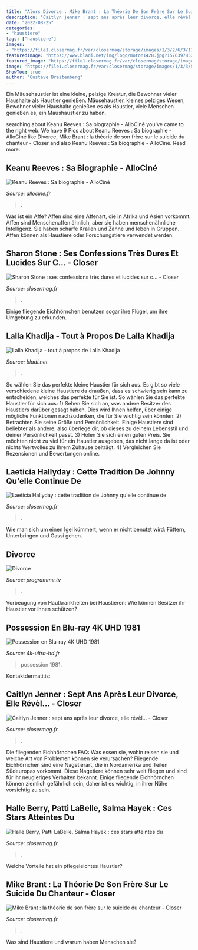 ```yaml
---
title: "Alors Divorce : Mike Brant : La Théorie De Son Frère Sur Le Suicide Du Chanteur"
description: "Caitlyn jenner : sept ans après leur divorce, elle révèl..."
date: "2022-08-25"
categories:
- "haustiere"
tags: ["haustiere"]
images:
- "https://file1.closermag.fr/var/closermag/storage/images/1/3/2/6/3/13263341/caitlyn-jenner-sept-ans-apres-leur-divorce-elle-revele-qui-attirait-chez-kris-jenner.jpeg?alias=exact1024x768_l"
featuredImage: "https://www.bladi.net/img/logo/moton1428.jpg?1576397852"
featured_image: "https://file1.closermag.fr/var/closermag/storage/images/1/3/3/7/5/13375381/sharon-stone-ses-confessions-tres-dures-lucides-sur-elle-est-devenue-apres-son-avc.jpeg?alias=exact1024x768_l"
image: "https://file1.closermag.fr/var/closermag/storage/images/1/3/3/5/3/13353529/mike-brant.jpeg?alias=exact1024x768_p&amp;size=x100&amp;format=jpeg"
ShowToc: true
author: "Gustave Breitenberg"
---
```



Ein Mäusehaustier ist eine kleine, pelzige Kreatur, die Bewohner vieler Haushalte als Haustier genießen.
Mäusehaustier, kleines pelziges Wesen, Bewohner vieler Haushalte genießen es als Haustier, viele Menschen genießen es, ein Maushaustier zu haben.

	

		
searching about Keanu Reeves : Sa biographie - AlloCiné you've came to the right web. We have 9 Pics about Keanu Reeves : Sa biographie - AlloCiné like Divorce, Mike Brant : la théorie de son frère sur le suicide du chanteur - Closer and also Keanu Reeves : Sa biographie - AlloCiné. Read more:
		
    
## Keanu Reeves : Sa Biographie - AlloCiné

<img loading=lazy src="https://fr.web.img6.acsta.net/pictures/17/02/06/17/01/343859.jpg" onerror="this.onerror=null;this.src='https://tse1.mm.bing.net/th?id=OIP.6XF4qAV86ZON8C0CQRdRrAHaJ4&amp;pid=15.1';" alt="Keanu Reeves : Sa biographie - AlloCiné">

_Source: allocine.fr_

>. 

	

Was ist ein Affe?
Affen sind eine Affenart, die in Afrika und Asien vorkommt. Affen sind Menschenaffen ähnlich, aber sie haben menschenähnliche Intelligenz. Sie haben scharfe Krallen und Zähne und leben in Gruppen. Affen können als Haustiere oder Forschungstiere verwendet werden.

    
## Sharon Stone : Ses Confessions Très Dures Et Lucides Sur C... - Closer

<img loading=lazy src="https://file1.closermag.fr/var/closermag/storage/images/1/3/3/7/5/13375381/sharon-stone-ses-confessions-tres-dures-lucides-sur-elle-est-devenue-apres-son-avc.jpeg?alias=exact1024x768_l" onerror="this.onerror=null;this.src='https://tse2.mm.bing.net/th?id=OIP.XxQdGDh5aKB0kazVF3nxTAHaEK&amp;pid=15.1';" alt="Sharon Stone : ses confessions très dures et lucides sur c... - Closer">

_Source: closermag.fr_

>. 

	

Einige fliegende Eichhörnchen benutzen sogar ihre Flügel, um ihre Umgebung zu erkunden.

    
## Lalla Khadija - Tout à Propos De Lalla Khadija

<img loading=lazy src="https://www.bladi.net/img/logo/moton1428.jpg?1576397852" onerror="this.onerror=null;this.src='https://tse3.mm.bing.net/th?id=OIP.QumFJEbJlHuYkacWPlClJgHaEo&amp;pid=15.1';" alt="Lalla Khadija - tout à propos de Lalla Khadija">

_Source: bladi.net_

>. 

	

So wählen Sie das perfekte kleine Haustier für sich aus.
Es gibt so viele verschiedene kleine Haustiere da draußen, dass es schwierig sein kann zu entscheiden, welches das perfekte für Sie ist. So wählen Sie das perfekte Haustier für sich aus: 1) Sehen Sie sich an, was andere Besitzer des Haustiers darüber gesagt haben. Dies wird Ihnen helfen, über einige mögliche Funktionen nachzudenken, die für Sie wichtig sein könnten. 2) Betrachten Sie seine Größe und Persönlichkeit. Einige Haustiere sind beliebter als andere, also überlege dir, ob dieses zu deinem Lebensstil und deiner Persönlichkeit passt. 3) Holen Sie sich einen guten Preis. Sie möchten nicht zu viel für ein Haustier ausgeben, das nicht lange da ist oder nichts Wertvolles zu Ihrem Zuhause beiträgt. 4) Vergleichen Sie Rezensionen und Bewertungen online.

    
## Laeticia Hallyday : Cette Tradition De Johnny Qu&#039;elle Continue De

<img loading=lazy src="https://file1.closermag.fr/var/closermag/storage/images/1/3/4/6/2/13462518/laeticia-hallyday-cette-tradition-johnny-elle-continue-perpetrer.jpeg?alias=exact1024x768_l" onerror="this.onerror=null;this.src='https://tse1.mm.bing.net/th?id=OIP.ovp15eDPHNKZvU042whgkAHaEK&amp;pid=15.1';" alt="Laeticia Hallyday : cette tradition de Johnny qu&#039;elle continue de">

_Source: closermag.fr_

>. 

	

Wie man sich um einen Igel kümmert, wenn er nicht benutzt wird: Füttern, Unterbringen und Gassi gehen.

    
## Divorce

<img loading=lazy src="https://tel.img.pmdstatic.net/fit/https.3A.2F.2Fprd2-tel-epg-img.2Es3-eu-west-1.2Eamazonaws.2Ecom.2Fprogram.2Fd43262081384d8fd.2Ejpg/1200x630/crop-from/top/quality/80/divorce.jpg" onerror="this.onerror=null;this.src='https://tse1.mm.bing.net/th?id=OIP.-qmu9zSFGAwZkkYxVnIsFwHaD4&amp;pid=15.1';" alt="Divorce">

_Source: programme.tv_

>. 

	

Vorbeugung von Hautkrankheiten bei Haustieren: Wie können Besitzer ihr Haustier vor ihnen schützen?

    
## Possession En Blu-ray 4K UHD 1981

<img loading=lazy src="https://4k-ultra-hd.fr/img/social/160649684083321.jpg" onerror="this.onerror=null;this.src='https://tse1.mm.bing.net/th?id=OIP.hTOfpf9LBv0qqWVt2jQcFQHaD4&amp;pid=15.1';" alt="Possession en Blu-ray 4K UHD 1981">

_Source: 4k-ultra-hd.fr_

>possession 1981. 

	

Kontaktdermatitis:

    
## Caitlyn Jenner : Sept Ans Après Leur Divorce, Elle Révèl... - Closer

<img loading=lazy src="https://file1.closermag.fr/var/closermag/storage/images/1/3/2/6/3/13263341/caitlyn-jenner-sept-ans-apres-leur-divorce-elle-revele-qui-attirait-chez-kris-jenner.jpeg?alias=exact1024x768_l" onerror="this.onerror=null;this.src='https://tse1.mm.bing.net/th?id=OIP.fMJexuSz6m79XNzfbfGllwHaEK&amp;pid=15.1';" alt="Caitlyn Jenner : sept ans après leur divorce, elle révèl... - Closer">

_Source: closermag.fr_

>. 

	

Die fliegenden Eichhörnchen FAQ: Was essen sie, wohin reisen sie und welche Art von Problemen können sie verursachen?
Fliegende Eichhörnchen sind eine Nagetierart, die in Nordamerika und Teilen Südeuropas vorkommt. Diese Nagetiere können sehr weit fliegen und sind für ihr neugieriges Verhalten bekannt. Einige fliegende Eichhörnchen können ziemlich gefährlich sein, daher ist es wichtig, in ihrer Nähe vorsichtig zu sein.

    
## Halle Berry, Patti LaBelle, Salma Hayek : Ces Stars Atteintes Du

<img loading=lazy src="https://file1.closermag.fr/var/closermag/storage/images/1/3/4/5/8/13458773/halle-berry.jpeg?alias=exact1024x768_p&amp;size=x100&amp;format=jpeg" onerror="this.onerror=null;this.src='https://tse2.mm.bing.net/th?id=OIP.cnUBjRdRkFv9dnkYt6DvKgHaLH&amp;pid=15.1';" alt="Halle Berry, Patti LaBelle, Salma Hayek : ces stars atteintes du">

_Source: closermag.fr_

>. 

	

Welche Vorteile hat ein pflegeleichtes Haustier?

    
## Mike Brant : La Théorie De Son Frère Sur Le Suicide Du Chanteur - Closer

<img loading=lazy src="https://file1.closermag.fr/var/closermag/storage/images/1/3/3/5/3/13353529/mike-brant.jpeg?alias=exact1024x768_p&amp;size=x100&amp;format=jpeg" onerror="this.onerror=null;this.src='https://tse2.mm.bing.net/th?id=OIP.wtaSZSuSXjZUv_hWThiQUAHaJg&amp;pid=15.1';" alt="Mike Brant : la théorie de son frère sur le suicide du chanteur - Closer">

_Source: closermag.fr_

>. 

	

Was sind Haustiere und warum haben Menschen sie?

